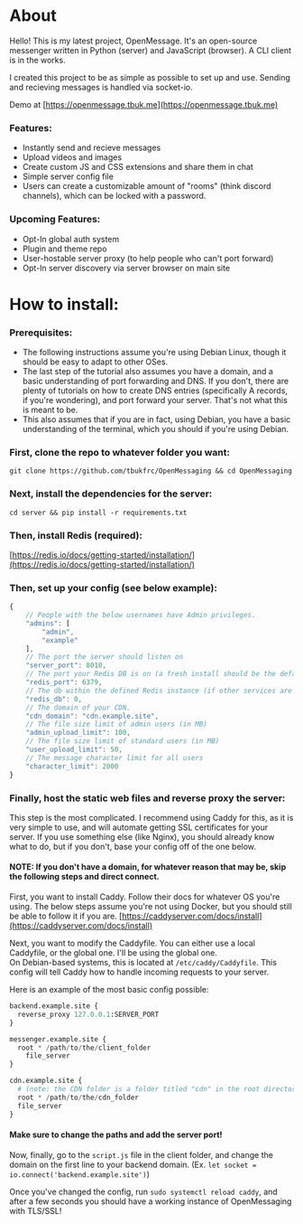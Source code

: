 # About

Hello! This is my latest project, OpenMessage. It's an open-source messenger written in Python (server) and JavaScript (browser). A CLI client is in the works.

I created this project to be as simple as possible to set up and use. Sending and recieving messages is handled via socket-io.

Demo at [https://openmessage.tbuk.me](https://openmessage.tbuk.me)

### Features:
* Instantly send and recieve messages
* Upload videos and images
* Create custom JS and CSS extensions and share them in chat
* Simple server config file
* Users can create a customizable amount of "rooms" (think discord channels), which can be locked with a password.

### Upcoming Features:
* Opt-In global auth system
* Plugin and theme repo
* User-hostable server proxy (to help people who can't port forward)
* Opt-In server discovery via server browser on main site

# How to install:

### Prerequisites:
* The following instructions assume you're using Debian Linux, though it should be easy to adapt to other OSes.
* The last step of the tutorial also assumes you have a domain, and a basic understanding of port forwarding and DNS. If you don't, there are plenty of tutorials on how to create DNS entries (specifically A records, if you're wondering), and port forward your server. That's not what this is meant to be.
* This also assumes that if you are in fact, using Debian, you have a basic understanding of the terminal, which you should if you're using Debian.


### First, clone the repo to whatever folder you want:  
`git clone https://github.com/tbukfrc/OpenMessaging && cd OpenMessaging`

### Next, install the dependencies for the server:  
`cd server && pip install -r requirements.txt`

### Then, install Redis (required):  
[https://redis.io/docs/getting-started/installation/](https://redis.io/docs/getting-started/installation/)

### Then, set up your config (see below example):  
```js
{
    // People with the below usernames have Admin privileges.
    "admins": [
        "admin",
        "example"
    ],
    // The port the server should listen on
    "server_port": 8010,
    // The port your Redis DB is on (a fresh install should be the default of 6379, if you have multiple instances make sure to change this to a new one)
    "redis_port": 6379,
    // The db within the defined Redis instance (if other services are using Redis, I would highly recommend creating a new instance, but changing this would work too)
    "redis_db": 0,
    // The domain of your CDN.
    "cdn_domain": "cdn.example.site",
    // The file size limit of admin users (in MB)
    "admin_upload_limit": 100,
    // The file size limit of standard users (in MB)
    "user_upload_limit": 50,
    // The message character limit for all users
    "character_limit": 2000
}
```
### Finally, host the static web files and reverse proxy the server:  

This step is the most complicated. I recommend using Caddy for this, as it is very simple to use, and will automate getting SSL certificates for your server.
If you use something else (like Nginx), you should already know what to do, but if you don't, base your config off of the one below.

#### NOTE: If you don't have a domain, for whatever reason that may be, skip the following steps and direct connect.

First, you want to install Caddy. Follow their docs for whatever OS you're using. The below steps assume you're not using Docker, but you should still be able to follow it if you are.
[https://caddyserver.com/docs/install](https://caddyserver.com/docs/install)

Next, you want to modify the Caddyfile. You can either use a local Caddyfile, or the global one. I'll be using the global one.  
On Debian-based systems, this is located at `/etc/caddy/Caddyfile`. This config will tell Caddy how to handle incoming requests to your server.  

Here is an example of the most basic config possible:
```py
backend.example.site {
  reverse_proxy 127.0.0.1:SERVER_PORT
}

messenger.example.site {
  root * /path/to/the/client_folder
	file_server
}

cdn.example.site {
  # (note: the CDN folder is a folder titled "cdn" in the root directory/the folder containing the client and server folders).
  root * /path/to/the/cdn_folder
  file_server
}
```
#### Make sure to change the paths and add the server port!

Now, finally, go to the `script.js` file in the client folder, and change the domain on the first line to your backend domain. (Ex. `let socket = io.connect('backend.example.site')`)

Once you've changed the config, run `sudo systemctl reload caddy`, and after a few seconds you should have a working instance of OpenMessaging with TLS/SSL!
